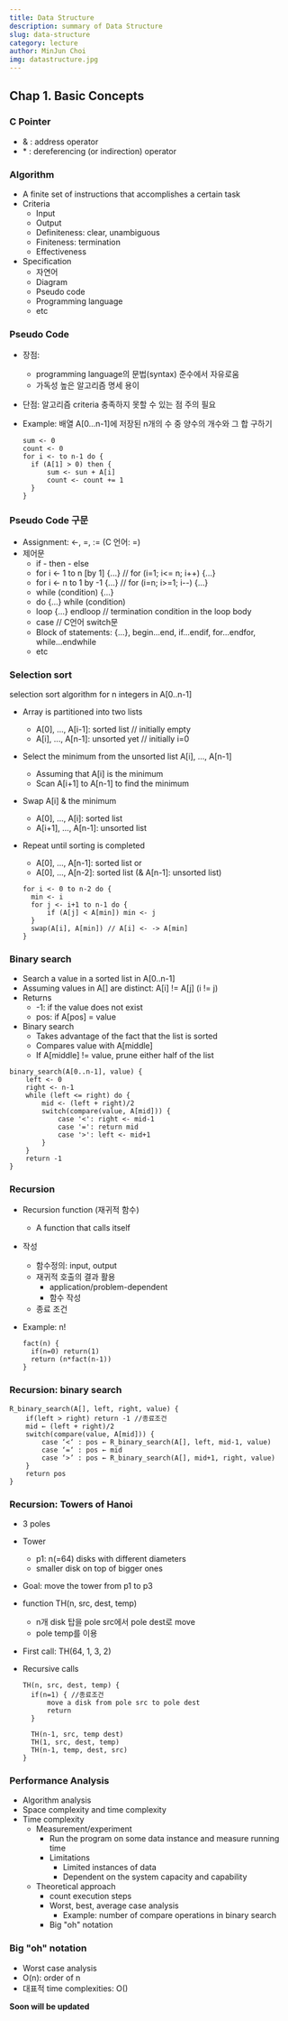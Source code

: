 ```yaml
---
title: Data Structure
description: summary of Data Structure
slug: data-structure
category: lecture
author: MinJun Choi
img: datastructure.jpg
---
```


## Chap 1. Basic Concepts
### C Pointer
* & : address operator
* \* : dereferencing (or indirection) operator



### Algorithm

* A finite set of instructions that accomplishes a certain task
* Criteria
  * Input
  * Output
  * Definiteness: clear, unambiguous
  * Finiteness: termination
  * Effectiveness
* Specification
  * 자연어
  * Diagram
  * Pseudo code
  * Programming language
  * etc



### Pseudo Code

* 장점:
  * programming language의 문법(syntax) 준수에서 자유로움
  * 가독성 높은 알고리즘 명세 용이
* 단점: 알고리즘 criteria 충족하지 못할 수 있는 점 주의 필요
* Example: 배열 A[0...n-1]에 저장된 n개의 수 중 양수의 개수와 그 합 구하기

  ```pseudocode
  sum <- 0
  count <- 0
  for i <- to n-1 do {
  	if (A[1] > 0) then {
  		sum <- sun + A[i]
  		count <- count += 1
  	}
  }
  ```



### Pseudo Code 구문

* Assignment: <-, =, := (C 언어: =)
* 제어문
  * if - then - else
  * for i <- 1 to n [by 1] {...} // for (i=1; i<= n; i++) {...}
  * for i <- n to 1 by -1 {...} // for (i=n; i>=1; i--) {...}
  * while (condition) {...}
  * do {...} while (condition)
  * loop {...} endloop // termination condition in the loop body
  * case // C언어 switch문
  * Block of statements: {...}, begin...end, if...endif, for...endfor, while...endwhile
  * etc



### Selection sort 

selection sort algorithm for n integers in A[0..n-1]

* Array is partitioned into two lists

  * A[0], ..., A[i-1]: sorted list // initially empty
  * A[i], ..., A[n-1]: unsorted yet // initially i=0

* Select the minimum from the unsorted list A[i], ..., A[n-1]

  * Assuming that A[i] is the minimum
  * Scan A[i+1] to A[n-1] to find the minimum

* Swap A[i] & the minimum

  * A[0], ..., A[i]: sorted list
  * A[i+1], ..., A[n-1]: unsorted list

* Repeat until sorting is completed

  * A[0], ..., A[n-1]: sorted list or
  * A[0], ..., A[n-2]: sorted list (& A[n-1]: unsorted list)

  ```pseudocode
  for i <- 0 to n-2 do {
  	min <- i
  	for j <- i+1 to n-1 do {
  		if (A[j] < A[min]) min <- j
  	}
  	swap(A[i], A[min]) // A[i] <- -> A[min]
  }
  ```

  

### Binary search

* Search a value in a sorted list in A[0..n-1]
* Assuming values in A[] are distinct: A[i] != A[j] (i != j)
* Returns
  * -1: if the value does not exist
  * pos: if A[pos] = value
* Binary search
  * Takes advantage of the fact that the list is sorted
  * Compares value with A[middle]
  * If A[middle] != value, prune either half of the list

```pseudocode
binary_search(A[0..n-1], value) {
	left <- 0
	right <- n-1
	while (left <= right) do {
		mid <- (left + right)/2
		switch(compare(value, A[mid])) {
			case '<': right <- mid-1
			case '=': return mid
			case '>': left <- mid+1
		}
	}
	return -1
}
```



### Recursion

* Recursion function (재귀적 함수)

  * A function that calls itself

* 작성

  * 함수정의: input, output
  * 재귀적 호출의 결과 활용
    * application/problem-dependent
    * 함수 작성
  * 종료 조건

* Example: n!

  ```pseudocode
  fact(n) {
  	if(n=0) return(1)
  	return (n*fact(n-1))
  }
  ```

  

### Recursion: binary search

```pseudocode
R_binary_search(A[], left, right, value) {
	if(left > right) return -1 //종료조건
	mid ← (left + right)/2
	switch(compare(value, A[mid])) {
		case ‘<‘ : pos ← R_binary_search(A[], left, mid-1, value) 
		case ‘=‘ : pos ← mid
		case ‘>’ : pos ← R_binary_search(A[], mid+1, right, value) 
	} 
	return pos
}
```



### Recursion: Towers of Hanoi

* 3 poles

* Tower

  * p1: n(=64) disks with different diameters
  * smaller disk on top of bigger ones

* Goal: move the tower from p1 to p3

* function TH(n, src, dest, temp)

  * n개 disk 탑을 pole src에서 pole dest로 move
  * pole temp를 이용

* First call: TH(64, 1, 3, 2)

* Recursive calls

  ```pseudocode
  TH(n, src, dest, temp) {
  	if(n=1) { //종료조건
  		move a disk from pole src to pole dest
  		return
  	}
  
  	TH(n-1, src, temp dest)
  	TH(1, src, dest, temp)
  	TH(n-1, temp, dest, src)
  }
  ```



### Performance Analysis

* Algorithm analysis
* Space complexity and time complexity
* Time complexity
  * Measurement/experiment
    * Run the program on some data instance and measure running time
    * Limitations
      * Limited instances of data
      * Dependent on the system capacity and capability
  * Theoretical approach
    * count execution steps
    * Worst, best, average case analysis
      * Example: number of compare operations in binary search
    * Big "oh" notation



### Big "oh" notation

* Worst case analysis
* O(n): order of n
* 대표적 time complexities: O()


__Soon will be updated__
